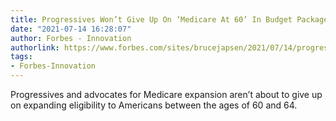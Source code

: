 ```yaml
---
title: Progressives Won’t Give Up On ‘Medicare At 60’ In Budget Package
date: "2021-07-14 16:28:07"
author: Forbes - Innovation
authorlink: https://www.forbes.com/sites/brucejapsen/2021/07/14/progressives-wont-give-up-on-medicare-at-60-in-budget-package/
tags:
- Forbes-Innovation
---
```

Progressives and advocates for Medicare expansion aren’t about to give up on expanding eligibility to Americans between the ages of 60 and 64.